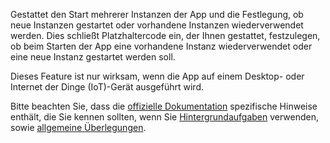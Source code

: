 ﻿Gestattet den Start mehrerer Instanzen der App und die Festlegung, ob neue Instanzen gestartet oder vorhandene Instanzen wiederverwendet werden. Dies schließt Platzhaltercode ein, der Ihnen gestattet, festzulegen, ob beim Starten der App eine vorhandene Instanz wiederverwendet oder eine neue Instanz gestartet werden soll.

Dieses Feature ist nur wirksam, wenn die App auf einem Desktop- oder Internet der Dinge (IoT)-Gerät ausgeführt wird.

Bitte beachten Sie, dass die [offizielle Dokumentation](https://docs.microsoft.com/en-us/windows/uwp/launch-resume/multi-instance-uwp) spezifische Hinweise enthält, die Sie kennen sollten, wenn Sie [Hintergrundaufgaben](https://docs.microsoft.com/en-us/windows/uwp/launch-resume/multi-instance-uwp#background-tasks-and-multi-instancing) verwenden, sowie [allgemeine Überlegungen](https://docs.microsoft.com/en-us/windows/uwp/launch-resume/multi-instance-uwp#additional-considerations).
